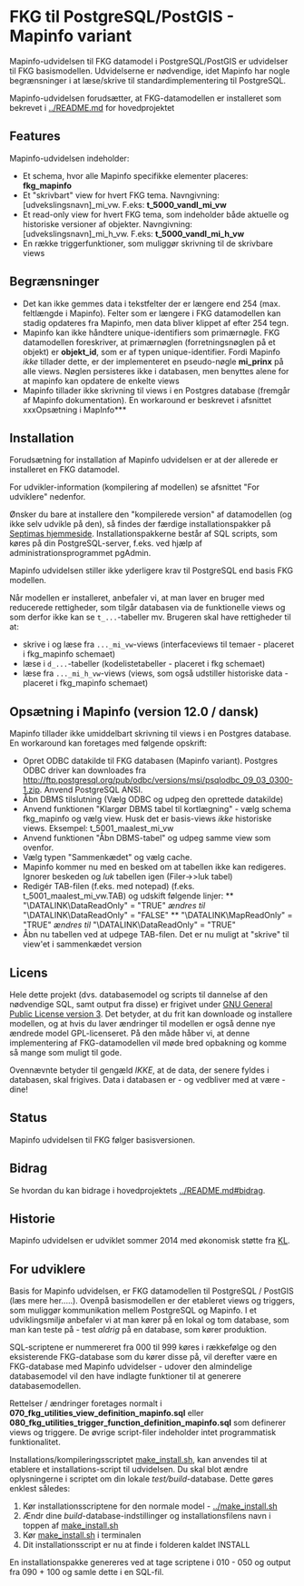 FKG til PostgreSQL/PostGIS - Mapinfo variant
==============
Mapinfo-udvidelsen til FKG datamodel i PostgreSQL/PostGIS er udvidelser til FKG basismodellen. Udvidelserne er nødvendige, idet Mapinfo har nogle begrænsninger i at læse/skrive til standardimplementering til PostgreSQL.

Mapinfo-udvidelsen forudsætter, at FKG-datamodellen er installeret som bekrevet i [../README.md](README.md) for hovedprojektet

Features
-------------
Mapinfo-udvidelsen indeholder:
* Et schema, hvor alle Mapinfo specifikke elementer placeres: **fkg_mapinfo**
* Et "skrivbart" view for hvert FKG tema. Navngivning: [udvekslingsnavn]_mi_vw. F.eks: **t_5000_vandl_mi_vw**
* Et read-only view for hvert FKG tema, som indeholder både aktuelle og historiske versioner af objekter. Navngivning: [udvekslingsnavn]_mi_h_vw. F.eks: **t_5000_vandl_mi_h_vw**
* En række triggerfunktioner, som muliggør skrivning til de skrivbare views

Begrænsninger
-------------
* Det kan ikke gemmes data i tekstfelter der er længere end 254 (max. feltlængde i Mapinfo). Felter som er længere i FKG datamodellen kan stadig opdateres fra Mapinfo, men data bliver klippet af efter 254 tegn.
* Mapinfo kan ikke håndtere unique-identifiers som primærnøgle. FKG datamodellen foreskriver, at primærnøglen (forretningsnøglen på et objekt) er **objekt_id**, som er af typen unique-identifier. Fordi Mapinfo *ikke* tillader dette, er der implementeret en pseudo-nøgle **mi_prinx** på alle views. Nøglen persisteres ikke i databasen, men benyttes alene for at mapinfo kan opdatere de enkelte views
* Mapinfo tillader ikke skrivning til views i en Postgres database (fremgår af Mapinfo dokumentation). En workaround er beskrevet i afsnittet xxxOpsætning i MapInfo***

Installation
-------------
Forudsætning for installation af Mapinfo udvidelsen er at der allerede er installeret en FKG datamodel.

For udvikler-information (kompilering af modellen) se afsnittet "For udviklere" nedenfor. 

Ønsker du bare at installere den "kompilerede version" af datamodellen (og ikke selv udvikle på den), så findes der færdige installationspakker på [Septimas hjemmeside](http://septima.dk/openfkgdownload). Installationspakkerne består af SQL scripts, som køres på din PostgreSQL-server, f.eks. ved hjælp af administrationsprogrammet pgAdmin.

Mapinfo udvidelsen stiller ikke yderligere krav til PostgreSQL end basis FKG modellen.

Når modellen er installeret, anbefaler vi, at man laver en bruger med reducerede rettigheder, som tilgår databasen via de funktionelle views og som derfor ikke kan se `t_...`-tabeller mv.
Brugeren skal have rettigheder til at:
* skrive i og læse fra `..._mi_vw`-views (interfaceviews til temaer - placeret i fkg_mapinfo schemaet)
* læse i `d_...`-tabeller (kodelistetabeller - placeret i fkg schemaet)
* læse fra `..._mi_h_vw`-views (views, som også udstiller historiske data - placeret i fkg_mapinfo schemaet)

Opsætning i Mapinfo (version 12.0 / dansk)
-------------
Mapinfo tillader ikke umiddelbart skrivning til views i en Postgres database. En workaround kan foretages med følgende opskrift:
* Opret ODBC datakilde til FKG databasen (Mapinfo variant). Postgres ODBC driver kan downloades fra http://ftp.postgresql.org/pub/odbc/versions/msi/psqlodbc_09_03_0300-1.zip. Anvend PostgreSQL ANSI.
* Åbn DBMS tilslutning (Vælg ODBC og udpeg den oprettede datakilde)
* Anvend funktionen "Klargør DBMS tabel til kortlægning" - vælg schema fkg_mapinfo og vælg view. Husk det er basis-views *ikke* historiske views. Eksempel: t_5001_maalest_mi_vw
* Anvend funktionen "Åbn DBMS-tabel" og udpeg samme view som ovenfor.
* Vælg typen "Sammenkædet" og vælg cache.
* Mapinfo kommer nu med en besked om at tabellen ikke kan redigeres. Ignorer beskeden og *luk* tabellen igen (Filer->>luk tabel)
* Redigér TAB-filen (f.eks. med notepad) (f.eks. t_5001_maalest_mi_vw.TAB) og udskift følgende linjer:
** "\DATALINK\DataReadOnly" = "TRUE" *ændres til* "\DATALINK\DataReadOnly" = "FALSE"
** "\DATALINK\MapReadOnly" = "TRUE" *ændres til* "\DATALINK\DataReadOnly" = "TRUE"
* Åbn nu tabellen ved at udpege TAB-filen. Det er nu muligt at "skrive" til view'et i sammenkædet version

Licens
-------------
Hele dette projekt (dvs. databasemodel og scripts til dannelse af den nødvendige SQL, samt output fra disse) er frigivet under [GNU General Public License version 3](http://opensource.org/licenses/GPL-3.0). Det betyder, at du frit kan downloade og installere modellen, og at hvis du laver ændringer til modellen er også denne nye ændrede model GPL-licenseret. På den måde håber vi, at denne implementering af FKG-datamodellen vil møde bred opbakning og komme så mange som muligt til gode.

Ovennævnte betyder til gengæld *IKKE*, at de data, der senere fyldes i databasen, skal frigives. Data i databasen er - og vedbliver med at være - dine!


Status
-------------
Mapinfo udvidelsen til FKG følger basisversionen. 

Bidrag
------------
Se hvordan du kan bidrage i hovedprojektets [../README.md#bidrag](README.md).

Historie
-----------
Mapinfo udvidelsen er udviklet sommer 2014 med økonomisk støtte fra [KL](http://kl.dk).

For udviklere
-----------
Basis for Mapinfo udvidelsen, er FKG datamodellen til PostgreSQL / PostGIS (læs mere her.....). Ovenpå basismodellen er der etableret views og triggers, som muliggør kommunikation mellem PostgreSQL og Mapinfo. I et udviklingsmiljø anbefaler vi at man kører på en lokal og tom database, som man kan teste på - test *aldrig* på en database, som kører produktion.

SQL-scriptene er nummereret fra 000 til 999 køres i rækkefølge og den eksisterende FKG-database som du kører disse på, vil derefter være en FKG-database med Mapinfo udvidelser - udover den almindelige databasemodel vil den have indlagte funktioner til at generere databasemodellen.

Rettelser / ændringer foretages normalt i **070_fkg_utilities_view_definition_mapinfo.sql** eller **080_fkg_utilities_trigger_function_definition_mapinfo.sql** som definerer views og triggere. De øvrige script-filer indeholder intet programmatisk funktionalitet.

Installations/kompileringsscriptet [make_install.sh](make_install.sh), kan anvendes til at etablere et installations-script til udvidelsen. Du skal blot ændre oplysningerne i scriptet om din lokale *test/build*-database. 
Dette gøres enklest således:

1. Kør installationsscriptene for den normale model - [../make_install.sh](../make_install.sh)
2. Ændr dine *build*-database-indstillinger og installationsfilens navn i toppen af [make_install.sh](make_install.sh)
3. Kør [make_install.sh](make_install.sh) i terminalen 
4. Dit installationsscript er nu at finde i folderen kaldet INSTALL

En installationspakke genereres ved at tage scriptene i 010 - 050 og output fra 090 + 100 og samle dette i en SQL-fil.
